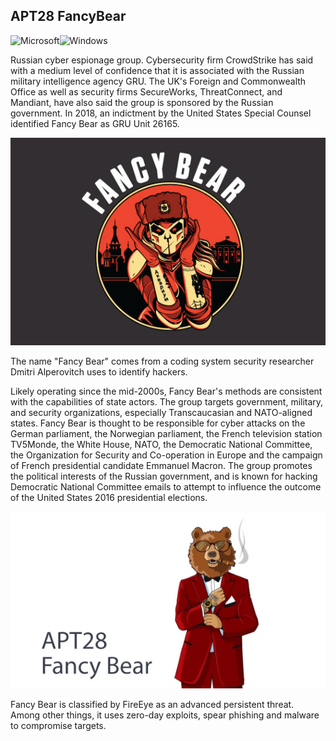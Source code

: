 ## APT28 FancyBear
![Microsoft](https://img.shields.io/badge/Microsoft-0078D4?style=for-the-badge&logo=microsoft&logoColor=white)![Windows](https://img.shields.io/badge/Windows-0078D6?style=for-the-badge&logo=windows&logoColor=white) 

Russian cyber espionage group. Cybersecurity firm CrowdStrike has said with a medium level of confidence that it is associated with the Russian military intelligence agency GRU. The UK's Foreign and Commonwealth Office as well as security firms SecureWorks, ThreatConnect, and Mandiant, have also said the group is sponsored by the Russian government. In 2018, an indictment by the United States Special Counsel identified Fancy Bear as GRU Unit 26165.

![This is an image](FancyBearBlog.jpg)

The name "Fancy Bear" comes from a coding system security researcher Dmitri Alperovitch uses to identify hackers.

Likely operating since the mid-2000s, Fancy Bear's methods are consistent with the capabilities of state actors. The group targets government, military, and security organizations, especially Transcaucasian and NATO-aligned states. Fancy Bear is thought to be responsible for cyber attacks on the German parliament, the Norwegian parliament, the French television station TV5Monde, the White House, NATO, the Democratic National Committee, the Organization for Security and Co-operation in Europe and the campaign of French presidential candidate Emmanuel Macron. The group promotes the political interests of the Russian government, and is known for hacking Democratic National Committee emails to attempt to influence the outcome of the United States 2016 presidential elections.

![This is an image](fancybearss.webp )

Fancy Bear is classified by FireEye as an advanced persistent threat. Among other things, it uses zero-day exploits, spear phishing and malware to compromise targets. 
